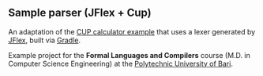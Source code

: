 ## Sample parser (JFlex + Cup)

An adaptation of the [CUP calculator example](http://www2.cs.tum.edu/projects/cup/examples.php)
that uses a lexer generated by [JFlex](https://jflex.de), built via [Gradle](https://gradle.org).

Example project for the **Formal Languages and Compilers** course
(M.D. in Computer Science Engineering) at the [Polytechnic University of Bari](http://www.poliba.it).
